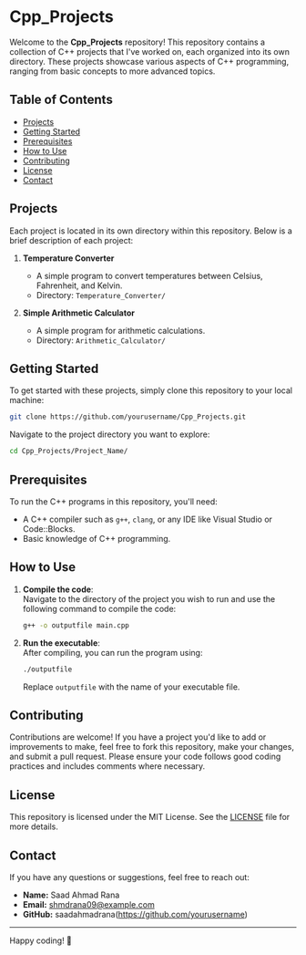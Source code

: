 
# Cpp_Projects

Welcome to the **Cpp_Projects** repository! This repository contains a collection of C++ projects that I've worked on, each organized into its own directory. These projects showcase various aspects of C++ programming, ranging from basic concepts to more advanced topics.

## Table of Contents

- [Projects](#projects)
- [Getting Started](#getting-started)
- [Prerequisites](#prerequisites)
- [How to Use](#how-to-use)
- [Contributing](#contributing)
- [License](#license)
- [Contact](#contact)

## Projects

Each project is located in its own directory within this repository. Below is a brief description of each project:

1. **Temperature Converter**  
   - A simple program to convert temperatures between Celsius, Fahrenheit, and Kelvin.
   - Directory: `Temperature_Converter/`
     
1. **Simple Arithmetic Calculator**  
   - A simple program for arithmetic calculations.
   - Directory: `Arithmetic_Calculator/`


## Getting Started

To get started with these projects, simply clone this repository to your local machine:

```bash
git clone https://github.com/yourusername/Cpp_Projects.git
```

Navigate to the project directory you want to explore:

```bash
cd Cpp_Projects/Project_Name/
```

## Prerequisites

To run the C++ programs in this repository, you'll need:

- A C++ compiler such as `g++`, `clang`, or any IDE like Visual Studio or Code::Blocks.
- Basic knowledge of C++ programming.

## How to Use

1. **Compile the code**:  
   Navigate to the directory of the project you wish to run and use the following command to compile the code:

   ```bash
   g++ -o outputfile main.cpp
   ```

2. **Run the executable**:  
   After compiling, you can run the program using:

   ```bash
   ./outputfile
   ```

   Replace `outputfile` with the name of your executable file.

## Contributing

Contributions are welcome! If you have a project you'd like to add or improvements to make, feel free to fork this repository, make your changes, and submit a pull request. Please ensure your code follows good coding practices and includes comments where necessary.

## License

This repository is licensed under the MIT License. See the [LICENSE](LICENSE) file for more details.

## Contact

If you have any questions or suggestions, feel free to reach out:

- **Name:** Saad Ahmad Rana
- **Email:** shmdrana09@example.com
- **GitHub:** saadahmadrana(https://github.com/yourusername)

---

Happy coding! 🚀
```
